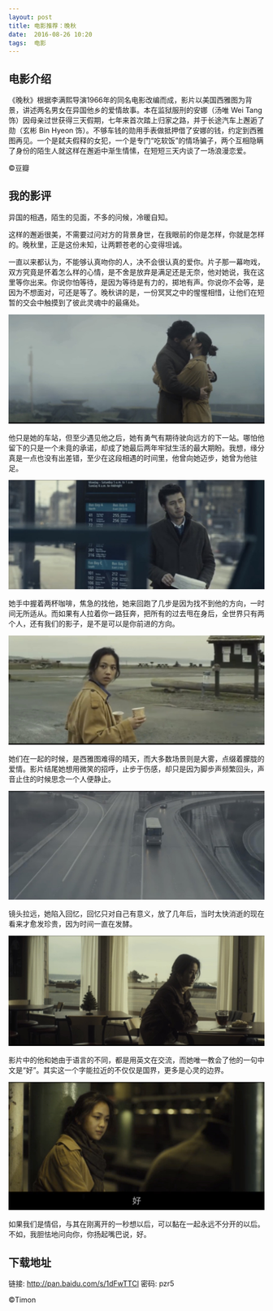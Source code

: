 ```yaml
---
layout: post
title: 电影推荐：晚秋
date:  2016-08-26 10:20
tags:  电影
---
```


##  电影介绍

《晚秋》根据李满熙导演1966年的同名电影改编而成，影片以美国西雅图为背景，讲述两名男女在异国他乡的爱情故事。本在监狱服刑的安娜（汤唯 Wei Tang 饰）因母亲过世获得三天假期，七年来首次踏上归家之路，并于长途汽车上邂逅了勋（玄彬 Bin Hyeon 饰）。不够车钱的勋用手表做抵押借了安娜的钱，约定到西雅图再见。一个是弑夫假释的女犯，一个是专门“吃软饭”的情场骗子，两个互相隐瞒了身份的陌生人就这样在邂逅中渐生情愫，在短短三天内谈了一场浪漫恋爱。

©豆瓣 

##  我的影评

异国的相遇，陌生的见面，不多的问候，冷暖自知。

这样的邂逅很美，不需要过问对方的背景身世，在我眼前的你是怎样，你就是怎样的。晚秋里，正是这份未知，让两颗苍老的心变得坦诚。

一直以来都认为，不能够认真吻你的人，决不会很认真的爱你。片子那一幕吻戏，双方究竟是怀着怎么样的心情，是不舍是放弃是满足还是无奈，他对她说，我在这里等你出来。你说你怕等待，是因为等待是有力的，掷地有声。你说你不会等，是因为不想面对，可还是等了。晚秋讲的是，一份冥冥之中的惺惺相惜，让他们在短暂的交会中触摸到了彼此灵魂中的最痛处。

<p><img src="/images/wanqiu1.jpg"                                     small="0" /><br /></p>

他只是她的车站，但至少遇见他之后，她有勇气有期待驶向远方的下一站。哪怕他留下的只是一个未竟的承诺，却成了她最后两年牢狱生活的最大期盼。我想，缘分真是一点也没有出差错，至少在这段相遇的时间里，他曾向她迈步，她曾为他驻足。

<p><img src="/images/wanqiu2.jpg"                                     small="0" /><br /></p>

她手中握着两杯咖啡，焦急的找他，她来回跑了几步是因为找不到他的方向，一时间无所适从。而如果有人拉着你一路狂奔，把所有的过去甩在身后，全世界只有两个人，还有我们的影子，是不是可以是你前进的方向。

<p><img src="/images/wanqiu3.jpg"                                     small="0" /><br /></p>

她们在一起的时候，是西雅图难得的晴天，而大多数场景则是大雾，点缀着朦胧的爱情。影片结尾她想用微笑的招呼，止步于伤感，却只是因为脚步声频繁回头，声音止住的时候思念一个人便静止。


<p><img src="/images/wanqiu4.jpg"                                     small="0" /><br /></p>

镜头拉远，她陷入回忆，回忆只对自己有意义，放了几年后，当时太快消逝的现在看来才愈发珍贵，因为时间一直在发酵。

<p><img src="/images/wanqiu5.jpg"                                     small="0" /><br /></p>

影片中的他和她由于语言的不同，都是用英文在交流，而她唯一教会了他的一句中文是“好”。其实这一个字能拉近的不仅仅是国界，更多是心灵的边界。

<p><img src="/images/wanqiu6.jpg"                                     small="0" /><br /></p>

如果我们是情侣，与其在刚离开的一秒想以后，可以黏在一起永远不分开的以后。不如，我胆怯地问向你，你扬起嘴巴说，好。


##  下载地址

链接: http://pan.baidu.com/s/1dFwTTCl 
密码: pzr5

©Timon